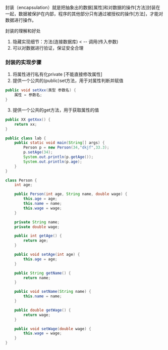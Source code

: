 封装（encapsulation）就是把抽象出的数据[属性]和对数据的操作[方法]封装在一起，数据被保护在内部，程序的其他部分只有通过被授权的操作[方法]，才能对数据进行操作。

封装的理解和好处

1. 隐藏实现细节：方法(连接数据库) < -- 调用(传入参数)
2. 可以对数据进行验证，保证安全合理

### 封装的实现步骤

1. 将属性进行私有化private [不能直接修改属性]
2. 提供一个公共的(public)set方法，用于对属性判断并赋值

```java
public void setXxx(类型 参数名) {
	属性 = 参数名;
}
```

3. 提供一个公共的get方法，用于获取属性的值

```java
public XX getXxx() {
	return xx;
}
```

```java
public class lab {
    public static void main(String[] args) {
        Person p = new Person(34,"dkjf",33.3);
        p.setAge(34);
        System.out.println(p.getAge());
        System.out.println(p.age);
    }
}

class Person {
    int age;

    public Person(int age, String name, double wage) {
        this.age = age;
        this.name = name;
        this.wage = wage;
    }

    private String name;
    private double wage;

    public int getAge() {
        return age;
    }

    public void setAge(int age) {
        this.age = age;
    }

    public String getName() {
        return name;
    }

    public void setName(String name) {
        this.name = name;
    }

    public double getWage() {
        return wage;
    }

    public void setWage(double wage) {
        this.wage = wage;
    }
}
```

